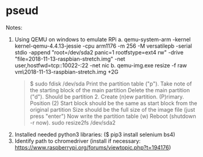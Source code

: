 # pseud

Notes:

1. Using QEMU on windows to emulate RPi
  a. qemu-system-arm -kernel kernel-qemu-4.4.13-jessie -cpu arm1176 -m 256 -M versatilepb -serial stdio -append "root=/dev/sda2 panic=1 rootfstype=ext4 rw" -drive "file=2018-11-13-raspbian-stretch.img" -net user,hostfwd=tcp::10022-:22 -net nic
  b. qemu-img.exe resize -f raw vm\2018-11-13-raspbian-stretch.img +2G
     > $ sudo fdisk /dev/sda
     > Print the partition table ("p"). Take note of the starting block of the main partition
     > Delete the main partition ("d"). Should be partition 2.
     > Create (n)ew partition. (P)rimary. Position (2)
     > Start block should be the same as start block from the original partition
     > Size should be the full size of the image file (just press "enter")
     > Now write the partition table (w)
     > Reboot (shutdown -r now).
     > sudo resize2fs /dev/sda2
2. Installed needed python3 libraries: ($ pip3 install selenium bs4)
3. Identify path to chromedriver (install if necessary: https://www.raspberrypi.org/forums/viewtopic.php?t=194176)
